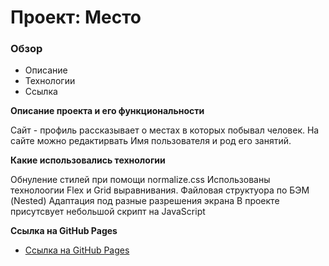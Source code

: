 # Проект: Место

### Обзор
* Описание
* Технологии
* Ссылка

**Описание проекта и его функциональности**

Сайт - профиль рассказывает о местах в которых побывал человек.
На сайте можно редактирвать Имя пользователя и род его занятий.


**Какие использовались технологии**

Обнуление стилей при помощи normalize.css
Использованы технолоогии Flex и Grid выравнивания. 
Файловая структуора по БЭМ (Nested)
Адаптация под разные разрешения экрана
В проекте присутсвует небольшой скрипт на JavaScript


**Ссылка на GitHub Pages**

* [Ссылка на GitHub Pages](https://viamurro.github.io/mesto/)
